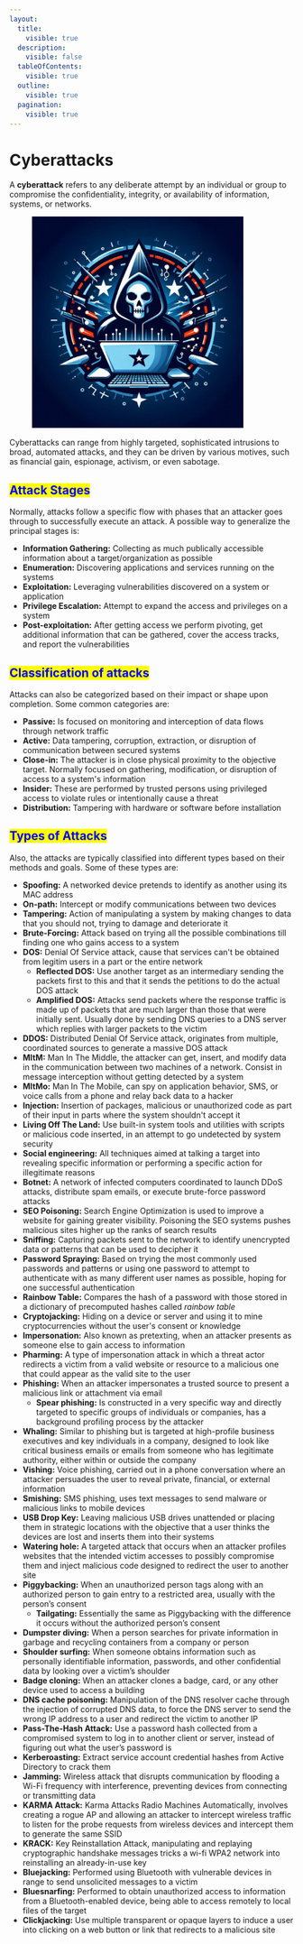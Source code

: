 ```yaml
---
layout:
  title:
    visible: true
  description:
    visible: false
  tableOfContents:
    visible: true
  outline:
    visible: true
  pagination:
    visible: true
---
```


# Cyberattacks

A **cyberattack** refers to any deliberate attempt by an individual or group to compromise the confidentiality, integrity, or availability of information, systems, or networks.

<figure><img src="../../.gitbook/assets/image (6) (1) (1).png" alt="" width="375"><figcaption></figcaption></figure>

Cyberattacks can range from highly targeted, sophisticated intrusions to broad, automated attacks, and they can be driven by various motives, such as financial gain, espionage, activism, or even sabotage.

## <mark style="color:blue;">Attack Stages</mark>

Normally, attacks follow a specific flow with phases that an attacker goes through to successfully execute an attack. A possible way to generalize the principal stages is:

* **Information Gathering:** Collecting as much publically accessible information about a target/organization as possible
* **Enumeration:** Discovering applications and services running on the systems
* **Exploitation:** Leveraging vulnerabilities discovered on a system or application
* **Privilege Escalation:** Attempt to expand the access and privileges on a system
* **Post-exploitation:** After getting access we perform pivoting, get additional information that can be gathered, cover the access tracks, and report the vulnerabilities

## <mark style="color:blue;">Classification of attacks</mark>

Attacks can also be categorized based on their impact or shape upon completion. Some common categories are:

* **Passive:** Is focused on monitoring and interception of data flows through network traffic
* **Active:** Data tampering, corruption, extraction, or disruption of communication between secured systems
* **Close-in:** The attacker is in close physical proximity to the objective target. Normally focused on gathering, modification, or disruption of access to a system's information
* **Insider:** These are performed by trusted persons using privileged access to violate rules or intentionally cause a threat
* **Distribution:** Tampering with hardware or software before installation

## <mark style="color:blue;">Types of Attacks</mark>

Also, the attacks are typically classified into different types based on their methods and goals. Some of these types are:

* **Spoofing:** A networked device pretends to identify as another using its MAC address
* **On-path:** Intercept or modify communications between two devices
* **Tampering:** Action of manipulating a system by making changes to data that you should not, trying to damage and deteriorate it
* **Brute-Forcing:** Attack based on trying all the possible combinations till finding one who gains access to a system
* **DOS:** Denial Of Service attack, cause that services can't be obtained from legitim users in a part or the entire network
  * **Reflected DOS:** Use another target as an intermediary sending the packets first to this and that it sends the petitions to do the actual DOS attack
  * **Amplified DOS:** Attacks send packets where the response traffic is made up of packets that are much larger than those that were initially sent. Usually done by sending DNS queries to a DNS server which replies with larger packets to the victim
* **DDOS:** Distributed Denial Of Service attack, originates from multiple, coordinated sources to generate a massive DOS attack
* **MItM:** Man In The Middle, the attacker can get, insert, and modify data in the communication between two machines of a network. Consist in message interception without getting detected by a system
* **MItMo:** Man In The Mobile, can spy on application behavior, SMS, or voice calls from a phone and relay back data to a hacker
* **Injection:** Insertion of packages, malicious or unauthorized code as part of their input in parts where the system shouldn't accept it
* **Living Off The Land:** Use built-in system tools and utilities with scripts or malicious code inserted, in an attempt to go undetected by system security
* **Social engineering:** All techniques aimed at talking a target into revealing specific information or performing a specific action for illegitimate reasons
* **Botnet:** A network of infected computers coordinated to launch DDoS attacks, distribute spam emails, or execute brute-force password attacks
* **SEO Poisoning:** Search Engine Optimization is used to improve a website for gaining greater visibility. Poisoning the SEO systems pushes malicious sites higher up the ranks of search results
* **Sniffing:** Capturing packets sent to the network to identify unencrypted data or patterns that can be used to decipher it
* **Password Spraying:** Based on trying the most commonly used passwords and patterns or using one password to attempt to authenticate with as many different user names as possible, hoping for one successful authentication
* **Rainbow Table:** Compares the hash of a password with those stored in a dictionary of precomputed hashes called _rainbow table_
* **Cryptojacking:** Hiding on a device or server and using it to mine cryptocurrencies without the user's consent or knowledge
* **Impersonation:** Also known as pretexting, when an attacker presents as someone else to gain access to information
* **Pharming:** A type of impersonation attack in which a threat actor redirects a victim from a valid website or resource to a malicious one that could appear as the valid site to the user
* **Phishing:** When an attacker impersonates a trusted source to present a malicious link or attachment via email
  * **Spear phishing:** Is constructed in a very specific way and directly targeted to specific groups of individuals or companies, has a background profiling process by the attacker
* **Whaling:** Similar to phishing but is targeted at high-profile business executives and key individuals in a company, designed to look like critical business emails or emails from someone who has legitimate authority, either within or outside the company
* **Vishing:** Voice phishing, carried out in a phone conversation where an attacker persuades the user to reveal private, financial, or external information
* **Smishing:** SMS phishing, uses text messages to send malware or malicious links to mobile devices
* **USB Drop Key:** Leaving malicious USB drives unattended or placing them in strategic locations with the objective that a user thinks the devices are lost and inserts them into their systems
* **Watering hole:** A targeted attack that occurs when an attacker profiles websites that the intended victim accesses to possibly compromise them and inject malicious code designed to redirect the user to another site
* **Piggybacking:** When an unauthorized person tags along with an authorized person to gain entry to a restricted area, usually with the person’s consent
  * **Tailgating:** Essentially the same as Piggybacking with the difference it occurs without the authorized person’s consent
* **Dumpster diving:** When a person searches for private information in garbage and recycling containers from a company or person
* **Shoulder surfing:** When someone obtains information such as personally identifiable information, passwords, and other confidential data by looking over a victim’s shoulder
* **Badge cloning:** When an attacker clones a badge, card, or any other device used to access a building
* **DNS cache poisoning:** Manipulation of the DNS resolver cache through the injection of corrupted DNS data, to force the DNS server to send the wrong IP address to a user and redirect the victim to another IP
* **Pass-The-Hash Attack:** Use a password hash collected from a compromised system to log in to another client or server, instead of figuring out what the user’s password is
* **Kerberoasting:** Extract service account credential hashes from Active Directory to crack them
* **Jamming:** Wireless attack that disrupts communication by flooding a Wi-Fi frequency with interference, preventing devices from connecting or transmitting data
* **KARMA Attack:** Karma Attacks Radio Machines Automatically, involves creating a rogue AP and allowing an attacker to intercept wireless traffic to listen for the probe requests from wireless devices and intercept them to generate the same SSID
* **KRACK:** Key Reinstallation Attack, manipulating and replaying cryptographic handshake messages tricks a wi-fi WPA2 network into reinstalling an already-in-use key
* **Bluejacking:** Performed using Bluetooth with vulnerable devices in range to send unsolicited messages to a victim
* **Bluesnarfing:** Performed to obtain unauthorized access to information from a Bluetooth-enabled device, being able to access remotely to local files of the target
* **Clickjacking:** Use multiple transparent or opaque layers to induce a user into clicking on a web button or link that redirects to a malicious site
